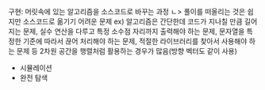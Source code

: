 구현: 머릿속에 있는 알고리즘을 소스코드로 바꾸는 과정
ㄴ> 풀이를 떠올리는 것은 쉽지만 소스코드로 옮기기 어려운 문제
ex) 알고리즘은 간단한데 코드가 지나칠 만큼 길어지는 문제, 실수 연산을 다루고 특정 소수점 자리까지 출력해야 하는 문제, 문자열을 특정한 기준에 따라서 끊어 처리해야 하는 문제, 적절한 라이브러리를 찾아서 사용해야 하는 문제 등
2차원 공간을 행렬처럼 활용하는 경우가 많음(방향 벡터도 같이 사용)

- 시뮬레이션
- 완전 탐색
